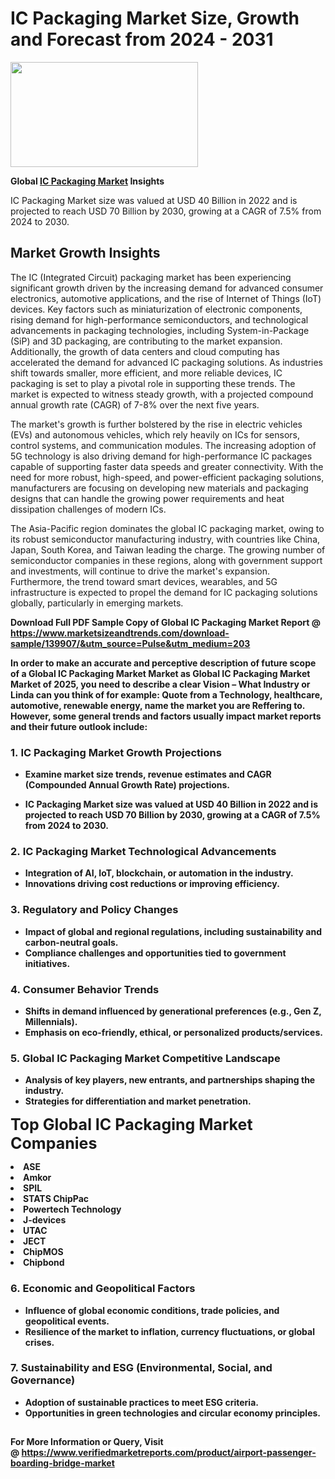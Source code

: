 <H1>IC Packaging Market Size, Growth and Forecast from 2024 - 2031</H1><img class="aligncenter size-medium wp-image-584254" src="https://thirdeyenews.in/wp-content/uploads/2024/09/Global-Market-Research-300x168.jpeg" alt="" width="300" height="168" /><p><strong>Global&nbsp;<a href="https://www.marketsizeandtrends.com/download-sample/139907/&amp;utm_source=Pulse&amp;utm_medium=203">IC Packaging Market</a> Insights</strong></p><p>IC Packaging Market size was valued at USD 40 Billion in 2022 and is projected to reach USD 70 Billion by 2030, growing at a CAGR of 7.5% from 2024 to 2030.</p><p><h2>Market Growth Insights</h2> <p>The IC (Integrated Circuit) packaging market has been experiencing significant growth driven by the increasing demand for advanced consumer electronics, automotive applications, and the rise of Internet of Things (IoT) devices. Key factors such as miniaturization of electronic components, rising demand for high-performance semiconductors, and technological advancements in packaging technologies, including System-in-Package (SiP) and 3D packaging, are contributing to the market expansion. Additionally, the growth of data centers and cloud computing has accelerated the demand for advanced IC packaging solutions. As industries shift towards smaller, more efficient, and more reliable devices, IC packaging is set to play a pivotal role in supporting these trends. The market is expected to witness steady growth, with a projected compound annual growth rate (CAGR) of 7-8% over the next five years.</p> <p><strong></strong></p> <p>The market's growth is further bolstered by the rise in electric vehicles (EVs) and autonomous vehicles, which rely heavily on ICs for sensors, control systems, and communication modules. The increasing adoption of 5G technology is also driving demand for high-performance IC packages capable of supporting faster data speeds and greater connectivity. With the need for more robust, high-speed, and power-efficient packaging solutions, manufacturers are focusing on developing new materials and packaging designs that can handle the growing power requirements and heat dissipation challenges of modern ICs.</p> <p>The Asia-Pacific region dominates the global IC packaging market, owing to its robust semiconductor manufacturing industry, with countries like China, Japan, South Korea, and Taiwan leading the charge. The growing number of semiconductor companies in these regions, along with government support and investments, will continue to drive the market's expansion. Furthermore, the trend toward smart devices, wearables, and 5G infrastructure is expected to propel the demand for IC packaging solutions globally, particularly in emerging markets.</p> <p><strong></p><p><span class=""><strong>Download Full PDF Sample Copy of Global IC Packaging Market Report</strong> @ <a href="https://www.marketsizeandtrends.com/download-sample/139907/&amp;utm_source=Pulse&amp;utm_medium=203" target="_blank">https://www.marketsizeandtrends.com/download-sample/139907/&amp;utm_source=Pulse&amp;utm_medium=203</a></span></p><p>In order to make an accurate and perceptive description of future scope of a Global&nbsp;IC Packaging Market Market as Global&nbsp;IC Packaging Market Market of 2025, you need to describe a clear Vision &ndash; What Industry or Linda can you think of for example: Quote from a Technology, healthcare, automotive, renewable energy, name the market you are Reffering to. However, some general trends and factors usually impact market reports and their future outlook include:</p><h3>1.&nbsp;<strong>IC Packaging Market Growth Projections</strong></h3><ul><li>Examine market size trends, revenue estimates and CAGR (Compounded Annual Growth Rate) projections.</li><li><p>IC Packaging Market size was valued at USD 40 Billion in 2022 and is projected to reach USD 70 Billion by 2030, growing at a CAGR of 7.5% from 2024 to 2030.</p></li></ul><h3>2.&nbsp;<strong>IC Packaging Market Technological Advancements</strong></h3><ul><li>Integration of AI, IoT, blockchain, or automation in the industry.</li><li>Innovations driving cost reductions or improving efficiency.</li></ul><h3>3.&nbsp;<strong>Regulatory and Policy Changes</strong></h3><ul><li>Impact of global and regional regulations, including sustainability and carbon-neutral goals.</li><li>Compliance challenges and opportunities tied to government initiatives.</li></ul><h3>4.&nbsp;<strong>Consumer Behavior Trends</strong></h3><ul><li>Shifts in demand influenced by generational preferences (e.g., Gen Z, Millennials).</li><li>Emphasis on eco-friendly, ethical, or personalized products/services.</li></ul><h3>5.&nbsp;<strong>Global IC Packaging Market Competitive Landscape</strong></h3><ul><li>Analysis of key players, new entrants, and partnerships shaping the industry.</li><li>Strategies for differentiation and market penetration.</li></ul><p data-pm-slice="1 1 []"><span style="color: inherit; font-family: inherit; font-size: 25px;">Top Global IC Packaging Market Companies</span></p><div class="" data-test-id=""><p><li>ASE</li><li> Amkor</li><li> SPIL</li><li> STATS ChipPac</li><li> Powertech Technology</li><li> J-devices</li><li> UTAC</li><li> JECT</li><li> ChipMOS</li><li> Chipbond</li></p></div><h3>6.&nbsp;<strong>Economic and Geopolitical Factors</strong></h3><ul><li>Influence of global economic conditions, trade policies, and geopolitical events.</li><li>Resilience of the market to inflation, currency fluctuations, or global crises.</li></ul><h3>7.&nbsp;<strong>Sustainability and ESG (Environmental, Social, and Governance)</strong></h3><ul><li>Adoption of sustainable practices to meet ESG criteria.</li><li>Opportunities in green technologies and circular economy principles.</li></ul><h2><strong style="font-size: 14px;">For More Information or Query, Visit @&nbsp;</strong><a style="background-color: #ffffff; font-size: 14px;" href="https://www.marketsizeandtrends.com/report/ic-packaging-market/" target="_blank">https://www.verifiedmarketreports.com/product/airport-passenger-boarding-bridge-market</a></h2>
